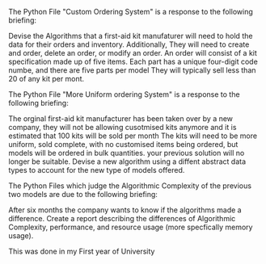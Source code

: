 The Python File "Custom Ordering System" is a response to the following briefing: 

Devise the Algorithms that a first-aid kit manufaturer will need to hold the data for their orders and inventory. 
Additionally, They will need to create and order, delete an order, or modify an order. 
An order will consist of a kit specification made up of five items. Each part has a unique four-digit code numbe, and there are five parts per model
They will typically sell less than 20 of any kit per mont.


The Python File "More Uniform ordering System" is a response to the following briefing:

The orginal first-aid kit manufacturer has been taken over by a new company, they will not be allowing cusotmised kits anymore and it is estimated that 100 kits will be sold per month
The kits will need to be more uniform, sold complete, with no customised items being ordered, but models will be ordered in bulk quantities.
your previous solution will no longer be suitable. Devise a new algorithm using a diffent abstract data types to account for the new type of models offered.


The Python Files which judge the Algorithmic Complexity of the previous two models are due to the following briefing:

After six months the company wants to know if the algorithms made a difference. 
Create a report describing the differences of Algorithmic Complexity, performance, and resource usage (more specfically memory usage).

This was done in my First year of University
